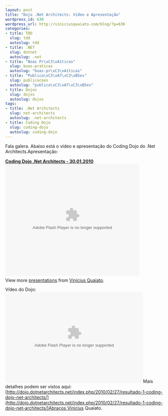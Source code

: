 ```yaml
---
layout: post
title: "Dojo .Net Architects: Vídeo e Apresentação"
wordpress_id: 630
wordpress_url: http://viniciusquaiato.com/blog/?p=630
categories:
- title: TDD
  slug: tdd
  autoslug: tdd
- title: .NET
  slug: dotnet
  autoslug: .net
- title: "Boas Pr\xC3\xA1ticas"
  slug: boas-praticas
  autoslug: "boas-pr\xC3\xA1ticas"
- title: "Publica\xC3\xA7\xC3\xB5es"
  slug: publicacoes
  autoslug: "publica\xC3\xA7\xC3\xB5es"
- title: Dojos
  slug: dojos
  autoslug: dojos
tags:
- title: .Net Architects
  slug: net-architects
  autoslug: .net-architects
- title: Coding Dojo
  slug: coding-dojo
  autoslug: coding-dojo
---
```

Fala galera. Abaixo está o vídeo e apresentação do Coding Dojo do .Net Architects.Apresentação:<div style="width:425px" id="__ss_3288565">**[Coding Dojo .Net Architects - 30.01.2010](http://www.slideshare.net/viniciusquaiato/coding-dojo-net-architects-30012010 "Coding Dojo .Net Architects - 30.01.2010")**<object width="425" height="355"><param name="movie" value="http://static.slidesharecdn.com/swf/ssplayer2.swf?doc=codingdojo-30-01-2010-100226184406-phpapp01&stripped_title=coding-dojo-net-architects-30012010" /><param name="allowFullScreen" value="true" /><param name="allowScriptAccess" value="always" /><embed src="http://static.slidesharecdn.com/swf/ssplayer2.swf?doc=codingdojo-30-01-2010-100226184406-phpapp01&stripped_title=coding-dojo-net-architects-30012010" type="application/x-shockwave-flash" allowscriptaccess="always" allowfullscreen="true" width="425" height="355"></embed></object><div style="padding:5px 0 12px">View more [presentations](http://www.slideshare.net/) from [Vinicius Quaiato](http://www.slideshare.net/viniciusquaiato).</div></div>Vídeo do Dojo:<object classid="clsid:D27CDB6E-AE6D-11cf-96B8-444553540000" width="437" height="288" id="viddler_98af9aa3"><param name="movie" value="http://www.viddler.com/player/98af9aa3/" /><param name="allowScriptAccess" value="always" /><param name="allowFullScreen" value="true" /><embed src="http://www.viddler.com/player/98af9aa3/" width="437" height="288" type="application/x-shockwave-flash" allowscriptaccess="always" allowfullscreen="true" name="viddler_98af9aa3"></embed></object>Mais detalhes podem ser vistos aqui:[http://dojo.dotnetarchitects.net/index.php/2010/02/27/resultado-1-coding-dojo-net-architects/](http://dojo.dotnetarchitects.net/index.php/2010/02/27/resultado-1-coding-dojo-net-architects/)Abraços,Vinicius Quaiato.
